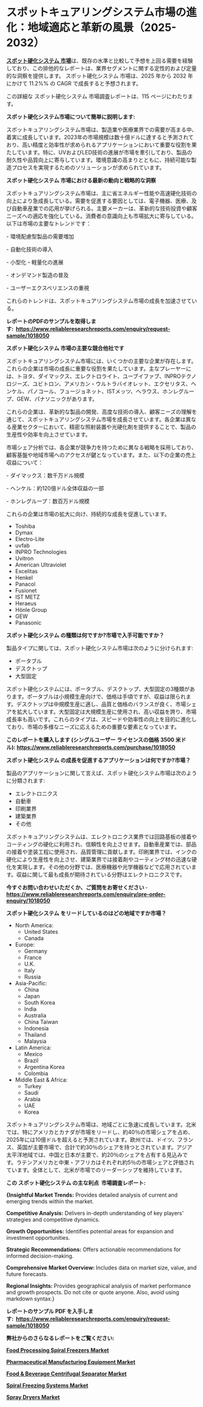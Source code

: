 <p><h1>スポットキュアリングシステム市場の進化：地域適応と革新の風景（2025-2032）</h1></p><p data-sourcepos="1:1-1:157"><strong><a href="https://www.reliableresearchreports.com/spot-curing-systems-r1018050?utm_campaign=110&utm_medium=36&utm_source=Github&utm_content=ia&utm_term=15012025&utm_id=spot-curing-systems">スポット硬化システム 市場</a></strong>は、既存の水準と比較して予想を上回る需要を経験しており、この排他的なレポートは、業界セグメントに関する定性的および定量的な洞察を提供します。 スポット硬化システム 市場は、2025 年から 2032 年にかけて 11.2%% の CAGR で成長すると予想されます。</p>
<p data-sourcepos="3:1-3:50">この詳細な スポット硬化システム 市場調査レポートは、115 ページにわたります。</p>
<p><strong>スポット硬化システム市場について簡単に説明します:</strong></p>
<p><p>スポットキュアリングシステム市場は、製造業や医療業界での需要が高まる中、着実に成長しています。2023年の市場規模は数十億ドルに達すると予測されており、高い精度と効率性が求められるアプリケーションにおいて重要な役割を果たしています。特に、UVおよびLED技術の進展が市場を牽引しており、製品の耐久性や品質向上に寄与しています。環境意識の高まりとともに、持続可能な製造プロセスを実現するためのソリューションが求められています。</p></p>
<p><strong>スポット硬化システム 市場における最新の動向と戦略的な洞察</strong></p>
<p><p>スポットキュアリングシステム市場は、主に省エネルギー性能や高速硬化技術の向上により急成長している。需要を促進する要因としては、電子機器、医療、及び自動車産業での応用が挙げられる。主要メーカーは、革新的な技術投資や顧客ニーズへの適応を強化している。消費者の意識向上も市場拡大に寄与している。以下は市場の主要なトレンドです：</p><p>- 環境配慮型製品の需要増加</p><p>- 自動化技術の導入</p><p>- 小型化・軽量化の進展</p><p>- オンデマンド製造の普及</p><p>- ユーザーエクスペリエンスの重視</p><p>これらのトレンドは、スポットキュアリングシステム市場の成長を加速させている。</p></p>
<p><strong>レポートのPDFのサンプルを取得します</strong><strong>:&nbsp;&nbsp;<a href="https://www.reliableresearchreports.com/enquiry/request-sample/1018050?utm_campaign=110&utm_medium=36&utm_source=Github&utm_content=ia&utm_term=15012025&utm_id=spot-curing-systems">https://www.reliableresearchreports.com/enquiry/request-sample/1018050</a></strong></p>
<p><strong>スポット硬化システム 市場の主要な競合他社です</strong></p>
<p><p>スポットキュアリングシステム市場には、いくつかの主要な企業が存在します。これらの企業は市場の成長に重要な役割を果たしています。主なプレーヤーには、トヨタ、ダイマックス、エレクトロライト、ユーブイファブ、INPROテクノロジーズ、ユビトロン、アメリカン・ウルトラバイオレット、エクセリタス、ヘンケル、パノコール、フュージョネット、ISTメッツ、ヘラウス、ホンレグループ、GEW、パナソニックがあります。</p><p>これらの企業は、革新的な製品の開発、高度な技術の導入、顧客ニーズの理解を通じて、スポットキュアリングシステム市場を成長させています。各企業は異なる産業セクターにおいて、精密な照射装置や光硬化剤を提供することで、製品の生産性や効率を向上させています。</p><p>市場シェア分析では、各企業が競争力を持つために異なる戦略を採用しており、顧客基盤や地域市場へのアクセスが鍵となっています。また、以下の企業の売上収益について：</p><p>- ダイマックス：数千万ドル規模</p><p>- ヘンケル：約120億ドル全体収益の一部</p><p>- ホンレグループ：数百万ドル規模</p><p>これらの企業は市場の拡大に向け、持続的な成長を促進しています。</p></p>
<p><ul><li>Toshiba</li><li>Dymax</li><li>Electro-Lite</li><li>uvfab</li><li>INPRO Technologies</li><li>Uvitron</li><li>American Ultraviolet</li><li>Excelitas</li><li>Henkel</li><li>Panacol</li><li>Fusionet</li><li>IST METZ</li><li>Heraeus</li><li>Hönle Group</li><li>GEW</li><li>Panasonic</li></ul></p>
<p><strong>スポット硬化システム の種類は何ですか?市場で入手可能ですか？</strong></p>
<p>製品タイプに関しては、スポット硬化システム市場は次のように分けられます:</p>
<p><ul><li>ポータブル</li><li>デスクトップ</li><li>大型固定</li></ul></p>
<p><p>スポット硬化システムには、ポータブル、デスクトップ、大型固定の3種類があります。ポータブルは小規模生産向けで、価格は手頃ですが、収益は限られます。デスクトップは中規模生産に適し、品質と価格のバランスが良く、市場シェアを拡大しています。大型固定は大規模生産に使用され、高い収益を誇り、市場成長率も高いです。これらのタイプは、スピードや効率性の向上を目的に進化しており、市場の多様なニーズに応えるための重要な要素となっています。</p></p>
<p><strong>このレポートを購入します (シングルユーザー ライセンスの価格 3500 米ドル):&nbsp;<a href="https://www.reliableresearchreports.com/purchase/1018050?utm_campaign=110&utm_medium=36&utm_source=Github&utm_content=ia&utm_term=15012025&utm_id=spot-curing-systems">https://www.reliableresearchreports.com/purchase/1018050</a></strong></p>
<p><strong>スポット硬化システム の成長を促進するアプリケーションは何ですか?市場？</strong></p>
<p>製品のアプリケーションに関して言えば、スポット硬化システム市場は次のように分類されます:</p>
<p><ul><li>エレクトロニクス</li><li>自動車</li><li>印刷業界</li><li>建築業界</li><li>その他</li></ul></p>
<p><p>スポットキュアリングシステムは、エレクトロニクス業界では回路基板の接着やコーティングの硬化に利用され、信頼性を向上させます。自動車産業では、部品の接着や塗装工程に使用され、品質管理に貢献します。印刷業界では、インクの硬化により生産性を向上させ、建築業界では接着剤やコーティング材の迅速な硬化を実現します。その他の分野では、医療機器や光学機器などで応用されています。収益に関して最も成長が期待されている分野はエレクトロニクスです。</p></p>
<p><strong>今すぐお問い合わせいただくか、ご質問をお寄せください</strong><strong>&nbsp;</strong>-<strong><a href="https://www.reliableresearchreports.com/enquiry/pre-order-enquiry/1018050?utm_campaign=110&utm_medium=36&utm_source=Github&utm_content=ia&utm_term=15012025&utm_id=spot-curing-systems">https://www.reliableresearchreports.com/enquiry/pre-order-enquiry/1018050</a></strong></p>
<p><strong>スポット硬化システム をリードしているのはどの地域ですか市場？</strong></p>
<p><ul>
    <li>
        North America:
        <ul>
            <li>United States</li>
            <li>Canada</li>
        </ul>
    </li>
    <li>
        Europe:
        <ul>
            <li>Germany</li>
            <li>France</li>
            <li>U.K.</li>
            <li>Italy</li>
            <li>Russia</li>
        </ul>
    </li>
    <li>
        Asia-Pacific:
        <ul>
            <li>China</li>
            <li>Japan</li>
            <li>South Korea</li>
            <li>India</li>
            <li>Australia</li>
            <li>China Taiwan</li>
            <li>Indonesia</li>
            <li>Thailand</li>
            <li>Malaysia</li>
        </ul>
    </li>
    <li>
        Latin America:
        <ul>
            <li>Mexico</li>
            <li>Brazil</li>
            <li>Argentina Korea</li>
            <li>Colombia</li>
        </ul>
    </li>
    <li>
        Middle East & Africa:
        <ul>
            <li>Turkey</li>
            <li>Saudi</li>
            <li>Arabia</li>
            <li>UAE</li>
            <li>Korea</li>
        </ul>
    </li>
    </ul></p>
<p><p>スポットキュアリングシステム市場は、地域ごとに急速に成長しています。北米では、特にアメリカとカナダが市場をリードし、約40％の市場シェアを占め、2025年には10億ドルを超えると予測されています。欧州では、ドイツ、フランス、英国が主要市場で、合計で約30％のシェアを持つとされています。アジア太平洋地域では、中国と日本が主要で、約20％のシェアを占有する見込みです。ラテンアメリカと中東・アフリカはそれぞれ約5％の市場シェアと評価されています。全体として、北米が市場でのリーダーシップを維持しています。</p></p>
<p><strong>この スポット硬化システム の主な利点&nbsp; 市場調査レポート:</strong></p>
<p><strong>{Insightful Market Trends:</strong> Provides detailed analysis of current and emerging trends within the market.</p>
<p><strong>Competitive Analysis:</strong> Delivers in-depth understanding of key players' strategies and competitive dynamics.</p>
<p><strong>Growth Opportunities:</strong> Identifies potential areas for expansion and investment opportunities.</p>
<p><strong>Strategic Recommendations:</strong> Offers actionable recommendations for informed decision-making.</p>
<p><strong>Comprehensive Market Overview: </strong>Includes data on market size, value, and future forecasts.</p>
<p><strong>Regional Insights: </strong>Provides geographical analysis of market performance and growth prospects. Do not cite or quote anyone. Also, avoid using markdown syntax.}</p>
<p><strong>レポートのサンプル PDF を入手します:&nbsp;</strong><strong>&nbsp;<a href="https://www.reliableresearchreports.com/enquiry/request-sample/1018050?utm_campaign=110&utm_medium=36&utm_source=Github&utm_content=ia&utm_term=15012025&utm_id=spot-curing-systems">https://www.reliableresearchreports.com/enquiry/request-sample/1018050</a></strong></p>
<p></p>
<p></p>
<p></p>
<p></p>
<p><strong>弊社からのさらなるレポートをご覧ください:</strong></p>
<p><strong><p><a href="https://github.com/kathiestrine5ty/Market-Research-Report-List-1/blob/main/food-processing-spiral-freezers-market.md?utm_campaign=110&utm_medium=36&utm_source=Github&utm_content=ia&utm_term=15012025&utm_id=spot-curing-systems">Food Processing Spiral Freezers Market</a></p><p><a href="https://github.com/NarcisoFerry/Market-Research-Report-List-1/blob/main/pharmaceutical-manufacturing-equipment-market.md?utm_campaign=110&utm_medium=36&utm_source=Github&utm_content=ia&utm_term=15012025&utm_id=spot-curing-systems">Pharmaceutical Manufacturing Equipment Market</a></p><p><a href="https://github.com/mayabungard8092/Market-Research-Report-List-1/blob/main/food-beverage-centrifugal-separator-market.md?utm_campaign=110&utm_medium=36&utm_source=Github&utm_content=ia&utm_term=15012025&utm_id=spot-curing-systems">Food & Beverage Centrifugal Separator Market</a></p><p><a href="https://github.com/FosterFahey91/Market-Research-Report-List-1/blob/main/spiral-freezing-systems-market.md?utm_campaign=110&utm_medium=36&utm_source=Github&utm_content=ia&utm_term=15012025&utm_id=spot-curing-systems">Spiral Freezing Systems Market</a></p><p><a href="https://github.com/globismark/Market-Research-Report-List-5/blob/main/spray-dryers-market.md?utm_campaign=110&utm_medium=36&utm_source=Github&utm_content=ia&utm_term=15012025&utm_id=spot-curing-systems">Spray Dryers Market</a></p></strong></p>